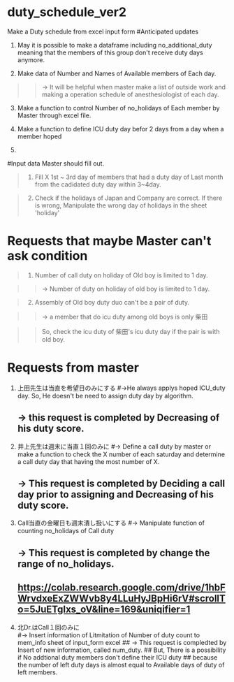 # duty_schedule_ver2
Make a Duty schedule from excel input form
#Anticipated updates

1) May it is possible to make a dataframe including no_additional_duty meaning that the members of this group don't receive duty days anymore.

2) Make data of Number and Names of Available members of Each day.
>> -> It will be helpful when master make a list of outside work and making a operation schedule of anesthesiologist of each day.

3) Make a function to control Number of no_holidays of Each member by Master through excel file.

4) Make a function to define ICU duty day befor 2 days from a day when a member hoped
5) 


#Input data Master should fill out.

> 1) Fill X 1st ~ 3rd day of members that had a duty day of Last month from the cadidated duty day within 3~4day.

> 2)  Check if the holidays of Japan and Company are correct. If there is wrong, Manipulate the wrong day of holidays in the sheet 'holiday'
>

# Requests that maybe Master can't ask condition

> 1. Number of call duty on holiday of Old boy is limited to 1 day.

>> -> Number of duty on holiday of old boy is limited to 1 day.

> 2. Assembly of Old boy duty duo can't be a pair of duty.

>> -> a member that do icu duty among old boys is only 柴田

>> So, check the icu duty of 柴田's icu duty day if the pair is with old boy.

# Requests from master

1. 上田先生は当直を希望日のみにする
    #->He always applys hoped ICU_duty day. So, He doesn't be need to assign duty day by algorithm.
    ## -> this request is completed by Decreasing of his duty score.
2. 井上先生は週末に当直１回のみに
    #-> Define a call duty by master or make a function to check the X number of each saturday and determine a call duty day that having the most number of X.
    ## -> This request is completed by Deciding a call day prior to assigning and Decreasing of his duty score.
3. Call当直の金曜日も週末潰し扱いにする
    #-> Manipulate function of counting no_holidays of Call duty
    ## -> This request is completed by change the range of no_holidays.
    ## https://colab.research.google.com/drive/1hbFWrvdxeExZWWvb8y4LLuHyJBpHi6rV#scrollTo=5JuETgIxs_oV&line=169&uniqifier=1
4. 北Dr.はCall１回のみに  
    #-> Insert information of Litmitation of Number of duty count to mem_info sheet of input_form excel
        ## -> This request is compledted by Insert of new information, called num_duty.
        ## But, There is a possibility if No addtional duty members don't define their ICU duty
        ## because the number of left duty days is almost equal to Available days of duty of left members.
